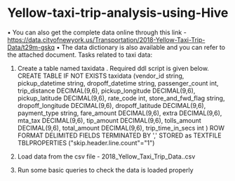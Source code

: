# Yellow-taxi-trip-analysis-using-Hive


•	You can also get the complete data online through this link - https://data.cityofnewyork.us/Transportation/2018-Yellow-Taxi-Trip-Data/t29m-gskq
•	The data dictionary is also available and you can refer to the attached document.
Tasks related to taxi data:

1.	Create a table named taxidata . Required ddl script is given below.
CREATE TABLE IF NOT EXISTS taxidata
(vendor_id string, pickup_datetime string,
dropoff_datetime string, passenger_count int, trip_distance DECIMAL(9,6),
pickup_longitude DECIMAL(9,6), pickup_latitude DECIMAL(9,6), rate_code int,
store_and_fwd_flag string, dropoff_longitude DECIMAL(9,6), dropoff_latitude
DECIMAL(9,6),
payment_type string, fare_amount DECIMAL(9,6), extra DECIMAL(9,6),
mta_tax DECIMAL(9,6), tip_amount DECIMAL(9,6), tolls_amount DECIMAL(9,6),
total_amount DECIMAL(9,6), trip_time_in_secs int )
ROW FORMAT DELIMITED FIELDS TERMINATED BY ',' STORED as TEXTFILE
TBLPROPERTIES ("skip.header.line.count"="1")

2.	Load data from the csv file - 2018_Yellow_Taxi_Trip_Data..csv

3.	Run some basic queries to check the data is loaded properly
